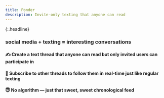 ```yaml
---
title: Ponder
description: Invite-only texting that anyone can read
---
```

{:.headline} 
### social media + texting = interesting conversations
#### ✍️ Create a text thread that anyone can read but only invited users can participate in
#### 👀 Subscribe to other threads to follow them in real-time just like regular texting
#### 😇 No algorithm — just that sweet, sweet chronological feed
